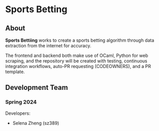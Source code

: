 # Sports Betting

## About
**Sports Bettiing** works to create a sports betting algorithm through data extraction from the internet for accuracy.

The frontend and backend both make use of OCaml, Python for web scraping, and the repository will be created with testing, continuous integration workflows, auto-PR requesting (CODEOWNERS), and a PR template.


## Development Team

### Spring 2024

Developers:
+ Selena Zheng (sz389)